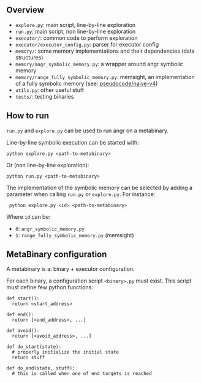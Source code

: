 ## Overview

- `explore.py`: main script, line-by-line exploration
- `run.py`: main script, non line-by-line exploration
- `executor/`: common code to perform exploration
- `executor/executor_config.py`: parser for executor config
- `memory/`: some memory implememtations and their dependencies (data structures)
- `memory/angr_symbolic_memory.py`: a wrapper around angr symbolic memory
- `memory/range_fully_symbolic_memory.py`: memsight, an implementation of a fully symbolic memory (see: [pseudocode/naive-v4](pseudocode/naive-v4/main.pdf))
- `utils.py`: other useful stuff
- `tests/`: testing binaries

## How to run
`run.py` and `explore.py` can be used to run angr on a metabinary.

Line-by-line symbolic execution can be started with:

    python explore.py <path-to-metabinary>
    
Or (non line-by-line exploration):

    python run.py <path-to-metabinary>

The implementation of the symbolic memory can be selected by adding a parameter when calling `run.py` or `explore.py`. For instance:

     python explore.py <id> <path-to-metabinary>

Where `id` can be:
- `0`: `angr_symbolic_memory.py`
- `1`: `range_fully_symbolic_memory.py` (memsight)
    
## MetaBinary configuration
A metabinary is a: binary + executor configuration.

For each binary, a configuration script `<binary>.py` must exist. This script must define few python functions:

    def start():
      return <start_address>

    def end():
      return [<end_address>, ...]

    def avoid():
      return [<avoid_address>, ...]

    def do_start(state):
      # properly initialize the initial state
      return stuff

    def do_end(state, stuff):
      # this is called when one of end targets is reached
    
